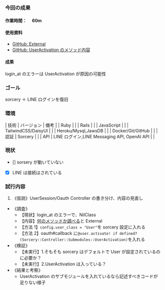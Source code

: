 ### 今回の成果

#### 作業時間：　 60m

#### 使用資料

- [GitHub: External](https://github.com/Sorcery/sorcery?tab=readme-ov-file#external)
- [GitHub: UserActivation のメソッド内容](https://github.com/Sorcery/sorcery/blob/master/lib/sorcery/controller/submodules/activity_logging.rb)

#### 成果

<!--現状から持ってきて、ToDo更新して考察-->

login_at のエラーは UserActivation が原因の可能性

### ゴール

sorcery ＋ LINE ログインを復旧

### 環境

| 技術 | バージョン | 備考 |
| Ruby | |
| Rails | |
| JavaScript | |
| TailwindCSS/DaisyUI | |
| Heroku/Mysql,JawsDB | |
| Docker/Git/GitHub | |
| 認証 | Sorcery | |
| API | LINE ログイン,LINE Messaging API, OpenAI API | |

### 現状

<!--タスク分解（何ができて、何ができてないかを可視化）-->

- [] sorsery が動いていない
- [x] LINE は接続はされている

### 試行内容

<!--仮説→調査→検証→結果と考察-->

1. 《仮説》UserSession/Oauth Controller の書き分け、内容の見直し

- 《調査》
  - 【現状】login_at のエラーで、NilClass
  - 【内容】[何のメソッドか調べる](https://github.com/Sorcery/sorcery?tab=readme-ov-file#external)と External
  - 【方法 1】`config.user_class = "User"`を sorcery 設定に入れる
  - 【方法 2】oauth#callback に`@user.activate! if defined?(Sorcery::Controller::Submodules::UserActivation)`を入れる
- 《検証》
  - 【未実行】1.そもそも sorcery はデフォルトで User が設定されているのに必要か？
  - 【未実行】2.UserActivation は入っている？
- 《結果と考察》
  - UserActivation のサブモジュールを入れているなら記述すべきコードが足りない様子
